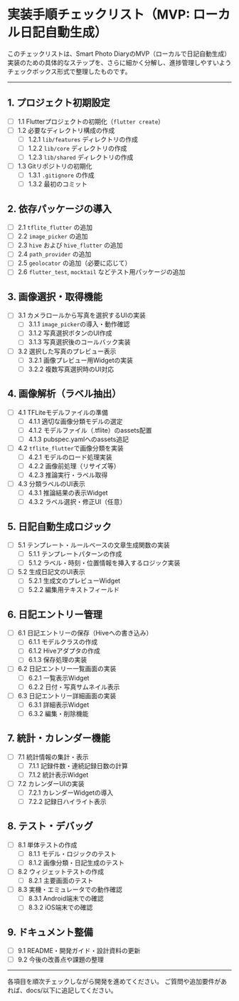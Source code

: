 # 実装手順チェックリスト（MVP: ローカル日記自動生成）

このチェックリストは、Smart Photo DiaryのMVP（ローカルで日記自動生成）実装のための具体的なステップを、さらに細かく分解し、進捗管理しやすいようチェックボックス形式で整理したものです。

---

## 1. プロジェクト初期設定
- [ ] 1.1 Flutterプロジェクトの初期化（`flutter create`）
- [ ] 1.2 必要なディレクトリ構成の作成
    - [ ] 1.2.1 `lib/features` ディレクトリの作成
    - [ ] 1.2.2 `lib/core` ディレクトリの作成
    - [ ] 1.2.3 `lib/shared` ディレクトリの作成
- [ ] 1.3 Gitリポジトリの初期化
    - [ ] 1.3.1 `.gitignore` の作成
    - [ ] 1.3.2 最初のコミット

## 2. 依存パッケージの導入
- [ ] 2.1 `tflite_flutter` の追加
- [ ] 2.2 `image_picker` の追加
- [ ] 2.3 `hive` および `hive_flutter` の追加
- [ ] 2.4 `path_provider` の追加
- [ ] 2.5 `geolocator` の追加（必要に応じて）
- [ ] 2.6 `flutter_test`, `mocktail` などテスト用パッケージの追加

## 3. 画像選択・取得機能
- [ ] 3.1 カメラロールから写真を選択するUIの実装
    - [ ] 3.1.1 `image_picker`の導入・動作確認
    - [ ] 3.1.2 写真選択ボタンのUI作成
    - [ ] 3.1.3 写真選択後のコールバック実装
- [ ] 3.2 選択した写真のプレビュー表示
    - [ ] 3.2.1 画像プレビュー用Widgetの実装
    - [ ] 3.2.2 複数写真選択時のUI対応

## 4. 画像解析（ラベル抽出）
- [ ] 4.1 TFLiteモデルファイルの準備
    - [ ] 4.1.1 適切な画像分類モデルの選定
    - [ ] 4.1.2 モデルファイル（.tflite）のassets配置
    - [ ] 4.1.3 pubspec.yamlへのassets追記
- [ ] 4.2 `tflite_flutter`で画像分類を実装
    - [ ] 4.2.1 モデルのロード処理実装
    - [ ] 4.2.2 画像前処理（リサイズ等）
    - [ ] 4.2.3 推論実行・ラベル取得
- [ ] 4.3 分類ラベルのUI表示
    - [ ] 4.3.1 推論結果の表示Widget
    - [ ] 4.3.2 ラベル選択・修正UI（任意）

## 5. 日記自動生成ロジック
- [ ] 5.1 テンプレート・ルールベースの文章生成関数の実装
    - [ ] 5.1.1 テンプレートパターンの作成
    - [ ] 5.1.2 ラベル・時刻・位置情報を挿入するロジック実装
- [ ] 5.2 生成日記文のUI表示
    - [ ] 5.2.1 生成文のプレビューWidget
    - [ ] 5.2.2 編集用テキストフィールド

## 6. 日記エントリー管理
- [ ] 6.1 日記エントリーの保存（Hiveへの書き込み）
    - [ ] 6.1.1 モデルクラスの作成
    - [ ] 6.1.2 Hiveアダプタの作成
    - [ ] 6.1.3 保存処理の実装
- [ ] 6.2 日記エントリー一覧画面の実装
    - [ ] 6.2.1 一覧表示Widget
    - [ ] 6.2.2 日付・写真サムネイル表示
- [ ] 6.3 日記エントリー詳細画面の実装
    - [ ] 6.3.1 詳細表示Widget
    - [ ] 6.3.2 編集・削除機能

## 7. 統計・カレンダー機能
- [ ] 7.1 統計情報の集計・表示
    - [ ] 7.1.1 記録件数・連続記録日数の計算
    - [ ] 7.1.2 統計表示Widget
- [ ] 7.2 カレンダーUIの実装
    - [ ] 7.2.1 カレンダーWidgetの導入
    - [ ] 7.2.2 記録日ハイライト表示

## 8. テスト・デバッグ
- [ ] 8.1 単体テストの作成
    - [ ] 8.1.1 モデル・ロジックのテスト
    - [ ] 8.1.2 画像分類・日記生成のテスト
- [ ] 8.2 ウィジェットテストの作成
    - [ ] 8.2.1 主要画面のテスト
- [ ] 8.3 実機・エミュレータでの動作確認
    - [ ] 8.3.1 Android端末での確認
    - [ ] 8.3.2 iOS端末での確認

## 9. ドキュメント整備
- [ ] 9.1 README・開発ガイド・設計資料の更新
- [ ] 9.2 今後の改善点や課題の整理

---

各項目を順次チェックしながら開発を進めてください。
ご質問や追加要件があれば、docs/以下に追記してください。
